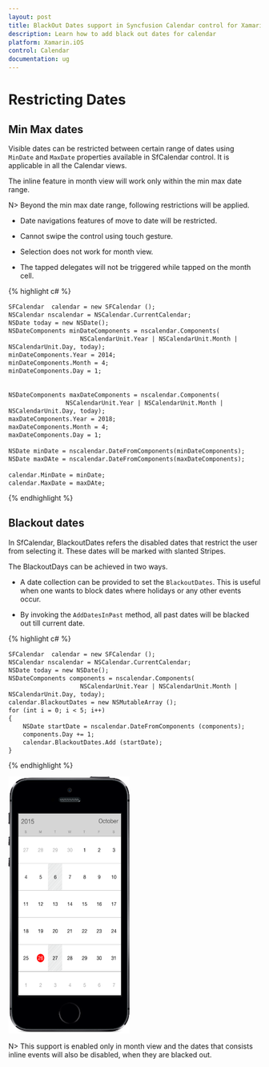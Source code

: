 ```yaml
---
layout: post
title: BlackOut Dates support in Syncfusion Calendar control for Xamarin.iOS
description: Learn how to add black out dates for calendar
platform: Xamarin.iOS
control: Calendar
documentation: ug
---
```


# Restricting Dates

## Min Max dates

Visible dates can be restricted between certain range of dates using `MinDate` and `MaxDate` properties available in SfCalendar control. It is applicable in all the Calendar views.

The inline feature in month view will work only within the min max date range.

N> Beyond the min max date range, following restrictions will be applied.

* Date navigations features of move to date will be restricted.

* Cannot swipe the control using touch gesture.

* Selection does not work for month view. 

* The tapped delegates will not be triggered while tapped on the month cell.  

{% highlight c# %}

	SFCalendar  calendar = new SFCalendar ();
	NSCalendar nscalendar = NSCalendar.CurrentCalendar;
    NSDate today = new NSDate();
    NSDateComponents minDateComponents = nscalendar.Components(
						NSCalendarUnit.Year | NSCalendarUnit.Month | NSCalendarUnit.Day, today);
	minDateComponents.Year = 2014;
    minDateComponents.Month = 4;
	minDateComponents.Day = 1;
				

	NSDateComponents maxDateComponents = nscalendar.Components(
					NSCalendarUnit.Year | NSCalendarUnit.Month | NSCalendarUnit.Day, today);
	maxDateComponents.Year = 2018;
	maxDateComponents.Month = 4;
	maxDateComponents.Day = 1;

	NSDate minDate = nscalendar.DateFromComponents(minDateComponents);
	NSDate maxDAte = nscalendar.DateFromComponents(maxDateComponents);

	calendar.MinDate = minDate;
	calendar.MaxDate = maxDAte;
	
{% endhighlight %}

## Blackout dates

In SfCalendar, BlackoutDates refers the disabled dates that restrict the user from selecting it. These dates will be marked with slanted Stripes. 

The BlackoutDays can be achieved in two ways. 

*	A date collection can be provided to set the `BlackoutDates`. This is useful when one wants to block dates where holidays or any other events occur. 

*	By invoking the `AddDatesInPast` method, all past dates will be blacked out till current date.

{% highlight c# %}

	SFCalendar  calendar = new SFCalendar ();
	NSCalendar nscalendar = NSCalendar.CurrentCalendar;
    NSDate today = new NSDate();
    NSDateComponents components = nscalendar.Components(
						NSCalendarUnit.Year | NSCalendarUnit.Month | NSCalendarUnit.Day, today);
	calendar.BlackoutDates = new NSMutableArray ();
	for (int i = 0; i < 5; i++) 
	{
		NSDate startDate = nscalendar.DateFromComponents (components);
		components.Day += 1;
		calendar.BlackoutDates.Add (startDate);
	}
	
{% endhighlight %}

![](images/blackout_dates.png)                                        


N> This support is enabled only in month view and the dates that consists inline events will also be disabled, when they are blacked out.

